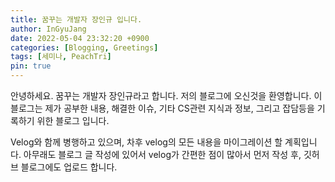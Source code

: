 ```yaml
---
title: 꿈꾸는 개발자 장인규 입니다.
author: InGyuJang
date: 2022-05-04 23:32:20 +0900
categories: [Blogging, Greetings]
tags: [세미나, PeachTri]
pin: true
---
```


안녕하세요. 꿈꾸는 개발자 장인규라고 합니다.
저의 블로그에 오신것을 환영합니다.
이 블로그는 제가 공부한 내용, 해결한 이슈, 기타 CS관련 지식과 정보, 그리고 잡담등을 기록하기 위한 블로그 입니다.

Velog와 함께 병행하고 있으며, 차후 velog의 모든 내용을 마이그레이션 할 계획입니다.
아무래도 블로그 글 작성에 있어서 velog가 간편한 점이 많아서 먼저 작성 후, 깃허브 블로그에도 업로드 합니다.